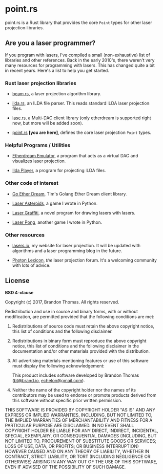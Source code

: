 point.rs
========
point.rs is a Rust library that provides the core `Point` types for other laser
projection libraries.

Are you a laser programmer?
---------------------------

If you program with lasers, I've compiled a small (non-exhaustive) list of
libraries and other references. Back in the early 2010's, there weren't very
many resources for programming with lasers. This has changed quite a bit in
recent years. Here's a list to help you get started.

### Rust laser projection libraries

- [beam.rs](https://github.com/echelon/beam.rs), a laser projection algorithm
  library.

- [ilda.rs](https://github.com/echelon/ilda.rs), an ILDA file parser. This reads
  standard ILDA laser projection files.

- [lase.rs](https://github.com/echelon/lase.rs), a Multi-DAC client library
  (only etherdream is supported right now, but more will be added soon).

- [point.rs](https://github.com/echelon/point.rs) **[you are here]**, defines
  the core laser projection `Point` types.

### Helpful Programs / Utilities

- [Etherdream Emulator](https://github.com/echelon/etherdream-emulator),
  a program that acts as a virtual DAC and visualizes laser projection.

- [Ilda Player](https://github.com/echelon/ilda-player), a program for
  projecting ILDA files.

### Other code of interest

- [Go Ether Dream](https://github.com/tgreiser/etherdream), Tim's Golang
  Ether Dream client library.

- [Laser Asteroids](https://github.com/echelon/laser-asteroids), a game I
  wrote in Python.

- [Laser Graffiti](https://github.com/echelon/laser-graffiti), a novel program
  for drawing lasers with lasers.

- [Laser Pong](https://github.com/echelon/laser-pong), another game I wrote
  in Python.

### Other resources

- [lasers.io](http://lasers.io), my website for laser projection. It will be
  updated with algorithms and a laser programming blog in the future.

- [Photon Lexicon](https://www.photonlexicon.com/forums/), _the_ laser
  projection forum. It's a welcoming community with lots of advice.

License
-------
**BSD 4-clause**

Copyright (c) 2017, Brandon Thomas. All rights reserved.

Redistribution and use in source and binary forms, with or without
modification, are permitted provided that the following conditions are
met:

1. Redistributions of source code must retain the above copyright
   notice, this list of conditions and the following disclaimer.

2. Redistributions in binary form must reproduce the above copyright
   notice, this list of conditions and the following disclaimer in the
   documentation and/or other materials provided with the distribution.

3. All advertising materials mentioning features or use of this software
   must display the following acknowledgement:

   This product includes software developed by Brandon Thomas
   (bt@brand.io, echelon@gmail.com).

4. Neither the name of the copyright holder nor the names of its
   contributors may be used to endorse or promote products derived from
   this software without specific prior written permission.

THIS SOFTWARE IS PROVIDED BY COPYRIGHT HOLDER "AS IS" AND ANY EXPRESS OR
IMPLIED WARRANTIES, INCLUDING, BUT NOT LIMITED TO, THE IMPLIED
WARRANTIES OF MERCHANTABILITY AND FITNESS FOR A PARTICULAR PURPOSE ARE
DISCLAIMED. IN NO EVENT SHALL COPYRIGHT HOLDER BE LIABLE FOR ANY DIRECT,
INDIRECT, INCIDENTAL, SPECIAL, EXEMPLARY, OR CONSEQUENTIAL DAMAGES
(INCLUDING, BUT NOT LIMITED TO, PROCUREMENT OF SUBSTITUTE GOODS OR
SERVICES; LOSS OF USE, DATA, OR PROFITS; OR BUSINESS INTERRUPTION)
HOWEVER CAUSED AND ON ANY THEORY OF LIABILITY, WHETHER IN CONTRACT,
STRICT LIABILITY, OR TORT (INCLUDING NEGLIGENCE OR OTHERWISE) ARISING IN
ANY WAY OUT OF THE USE OF THIS SOFTWARE, EVEN IF ADVISED OF THE
POSSIBILITY OF SUCH DAMAGE.

